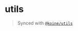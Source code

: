 # utils

> Synced with [`@koine/utils`](https://github.com/knitkode/koine/tree/main/packages/utils)
